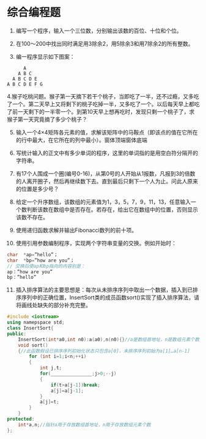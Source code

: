 # 综合编程题
1. 编写一个程序，输入一个三位数，分别输出该数的百位、十位和个位。

2. 在100～200中找出同时满足用3除余2，用5除余3和用7除余2的所有整数。

3. 编一程序显示如下图案：
```
      A
    A B C
  A B C D E
A B C D E F G 
```
4.猴子吃桃问题。猴子第一天摘下若干个桃子，当即吃了一半，还不过瘾，又多吃了一个。第二天早上又将剩下的桃子吃掉一半，又多吃了一个。以后每天早上都吃了前一天剩下的一半零一个。到第10天早上想再吃时，发现只剩一个桃子了，求猴子第一天究竟摘了多少个桃子？

5. 输入一个4×4矩阵各元素的值，求解该矩阵中的马鞍点（即该点的值在它所在的行中最大，在它所在的列中最小）。窗体顶端窗体底端

6. 写统计输入的正文中有多少单词的程序，这里的单词指的是用空白符分隔开的字符串。

7. 有17个人围成一个圈(编号0-16)，从第0号的人开始从1报数，凡报到3的倍数的人离开圈子，然后再继续数下去。直到最后只剩下一个人为止。问此人原来的位置是多少号？

8. 给定一个升序数组，该数组的元素值为1，3，5，7，9，11，13，任意输入一个数判断该数在数组中是否存在。若存在，给出它在数组中的位置，否则显示该数不存在。

9. 使用递归函数求解并输出Fibonacci数列的前十项。

10. 使用引用参数编制程序，实现两个字符串变量的交换。例如开始时：
```c++
char  *ap=”hello”；
char  *bp=”how are you”；
// 交换后使ap和bp指向的内容别是：
ap：”how are you”
bp：”hello”
```

11. 插入排序算法的主要思想是：每次从未排序序列中取出一个数据，插入到已排序序列中的正确位置，InsertSort类的成员函数sort()实现了插入排序算法，请将画线处缺失的部分补充完整。
```c++
#include <iostream>
using namepspace std;
class InsertSort{
public:
	InsertSort(int*a0,int n0):a(a0),n(n0){}//a是数组首地址，n是数组元素个数
	void sort()
	{//此函数假设已排序序列初始化状态只包含a[0]，未排序序列初始为a[1]…a[n-1]
		for (int i=1;i<n;++i)
		{
			int j,t;
			for(_______________;j>0;--j)
			{
				if(t>a[j-1])break;
				a[j]=a[j-1];
			}
			a[j]=t;
		}
	}
protected:
	int*a,n;//指针a用于存放数组首地址，n用于存放数组元素个数
};
```
